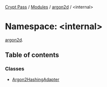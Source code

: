 [Crypt Pass](../README.md) / [Modules](../modules.md) / [argon2d](argon2d.md) / <internal\>

# Namespace: <internal\>

[argon2d](argon2d.md).<internal>

## Table of contents

### Classes

- [Argon2HashingAdapter](../classes/argon2d._internal_.Argon2HashingAdapter.md)

